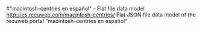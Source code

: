 #"macintosh-centries en español" - Flat file data model
http://es.recuweb.com/macintosh-centries/
Flat JSON file data model of the recuweb portal "macintosh-centries en español"
